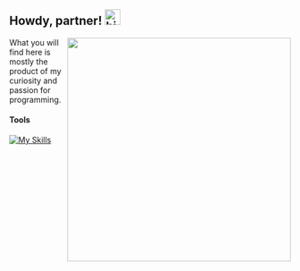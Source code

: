 

## Howdy, partner! <img src="https://user-images.githubusercontent.com/1303154/88677602-1635ba80-d120-11ea-84d8-d263ba5fc3c0.gif" width="28px" alt="hi">
<img src="https://raw.githubusercontent.com/gist/patevs/b007a0e98fb216438d4cbf559fac4166/raw/88f20c9d749d756be63f22b09f3c4ac570bc5101/programming.gif" min-width="200px" max-width="400px" width="400px" align="right">
<p> What you will find here is mostly the product of my curiosity and passion for programming. </p>

#### Tools

[![My Skills](https://skillicons.dev/icons?i=dotnet,cs,azure,kubernetes,docker,python,angular,react,apollo,graphql&perline=5)](https://skillicons.dev)


